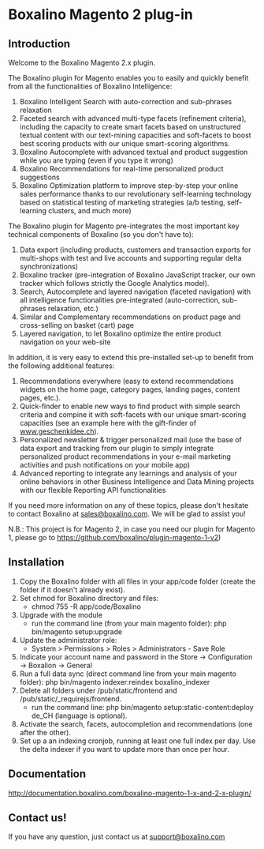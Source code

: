 # Boxalino Magento 2 plug-in

## Introduction

Welcome to the Boxalino Magento 2.x plugin.

The Boxalino plugin for Magento enables you to easily and quickly benefit from all the functionalities of Boxalino Intelligence:

1. Boxalino Intelligent Search with auto-correction and sub-phrases relaxation
2. Faceted search with advanced multi-type facets (refinement criteria), including the capacity to create smart facets based on unstructured textual content with our text-mining capacities and soft-facets to boost best scoring products with our unique smart-scoring algorithms.
3. Boxalino Autocomplete with advanced textual and product suggestion while you are typing (even if you type it wrong)
4. Boxalino Recommendations for real-time personalized product suggestions
5. Boxalino Optimization platform to improve step-by-step your online sales performance thanks to our revolutionary self-learning technology based on statistical testing of marketing strategies (a/b testing, self-learning clusters, and much more)

The Boxalino plugin for Magento pre-integrates the most important key technical components of Boxalino (so you don't have to):

1. Data export (including products, customers and transaction exports for multi-shops with test and live accounts and supporting regular delta synchronizations)
2. Boxalino tracker (pre-integration of Boxalino JavaScript tracker, our own tracker which follows strictly the Google Analytics model).
3. Search, Autocomplete and layered navigation (faceted navigation) with all intelligence functionalities pre-integrated (auto-correction, sub-phrases relaxation, etc.)
4. Similar and Complementary recommendations on product page and cross-selling on basket (cart) page
5. Layered navigation, to let Boxalino optimize the entire product navigation on your web-site

In addition, it is very easy to extend this pre-installed set-up to benefit from the following additional features:

1. Recommendations everywhere (easy to extend recommendations widgets on the home page, category pages, landing pages, content pages, etc.).
2. Quick-finder to enable new ways to find product with simple search criteria and compine it with soft-facets with our unique smart-scoring capacities (see an example here with the gift-finder of www.geschenkidee.ch).
3. Personalized newsletter & trigger personalized mail (use the base of data export and tracking from our plugin to simply integrate personalized product recommendations in your e-mail marketing activities and push notifications on your mobile app)
4. Advanced reporting to integrate any learnings and analysis of your online behaviors in other Business Intelligence and Data Mining projects with our flexible Reporting API functionalities

If you need more information on any of these topics, please don't hesitate to contact Boxalino at sales@boxalino.com. We will be glad to assist you!

N.B.: This project is for Magento 2, in case you need our plugin for Magento 1, please go to https://github.com/boxalino/plugin-magento-1-v2)

## Installation

1. Copy the Boxalino folder with all files in your app/code folder (create the folder if it doesn't already exist).
2. Set chmod for Boxalino directory and files:
    * chmod 755 -R app/code/Boxalino
3. Upgrade with the module
	* run the command line (from your main magento folder): php bin/magento setup:upgrade
4. Update the administrator role:
    * System > Permissions > Roles > Administrators - Save Role
5. Indicate your account name and password in the Store -> Configuration -> Boxalion -> General
6. Run a full data sync (direct command line from your main magento folder): php bin/magento indexer:reindex boxalino_indexer
7. Delete all folders under /pub/static/frontend and /pub/static/_requirejs/frontend. 
    * run the command line: php bin/magento setup:static-content:deploy de_CH (language is optional).
8. Activate the search, facets, autocompletion and recommendations (one after the other).
9. Set up a an indexing cronjob, running at least one full index per day. Use the delta indexer if you want to update more than once per hour.

## Documentation

http://documentation.boxalino.com/boxalino-magento-1-x-and-2-x-plugin/

## Contact us!

If you have any question, just contact us at support@boxalino.com